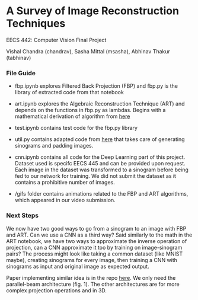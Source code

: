 # A Survey of Image Reconstruction Techniques
EECS 442: Computer Vision Final Project

Vishal Chandra (chandrav), Sasha Mittal (msasha), Abhinav Thakur (tabhinav)


### File Guide
- fbp.ipynb explores Filtered Back Projection (FBP) and fbp.py is the library of extracted code from that notebook

- art.ipynb explores the Algebraic Reconstruction Technique (ART) and depends on the functions in fbp.py as lambdas. Begins with a mathematical derivation of  algorithm from [here](https://en.wikipedia.org/wiki/Algebraic_reconstruction_technique)

- test.ipynb contains test code for the fbp.py library

- util.py contains adapted code from [here](https://github.com/mjDelta/Filtered-Backprojection-python) that takes care of generating sinograms and padding images.

- cnn.ipynb contains all code for the Deep Learning part of this project. Dataset used is specifc EECS 445 and can be provided upon request. Each image in the dataset was transformed to a sinogram before being fed to our network for training. We did not submit the dataset as it contains a prohibitive number of images.

- /gifs folder contains animations related to the FBP and ART algorithms, which appeared in our video submission.


### Next Steps

We now have two good ways to go from a sinogram to an image with FBP and ART. Can we use a CNN as a third way? Said similarly to the math in the ART notebook, we have two ways to approximate the inverse operation of projection, can a CNN approximate it too by training on image-sinogram pairs? The process might look like taking a common dataset (like MNIST maybe), creating sinograms for every image, then training a CNN with sinograms as input and original image as expected output.

Paper implementing similar idea is in the repo [here](./neural-reconstruction.pdf). We only need the parallel-beam architecture (fig. 1). The other architectures are for more complex projection operations and in 3D.